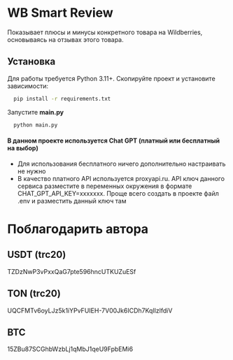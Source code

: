 # WB Smart Review

 Показывает плюсы и минусы конкретного товара на Wildberries, основываясь на отзывах этого товара.


## Установка

Для работы требуется Python 3.11+. Скопируйте проект и установите зависимости:

```bash
  pip install -r requirements.txt
```

Запустите **main.py**

```bash
  python main.py
```

#### В данном проекте используется Chat GPT (платный или бесплатный на выбор)

- Для использования бесплатного ничего дополнительно настраивать не нужно
- В качество платного API используется proxyapi.ru. API ключ данного сервиса разместите в переменных окружения в формате CHAT_GPT_API_KEY=ххххххх. 
Проще всего создать в проекте файл .env и разместить данный ключ там

# Поблагодарить автора 

## USDT (trc20) 
TZDzNwP3vPxxQaG7pte596hncUTKUZuESf

## TON (trc20) 
UQCFMTv6oyLJz5k1iYPvFUIEH-7V00Jk6ICDh7KqlIzlfdiV

## BTC 
15ZBu87SCGhbWzbLj1qMbJ1qeU9FpbEMi6
